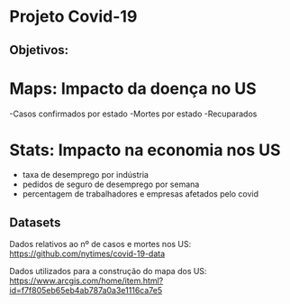 # Projeto Covid-19
## Objetivos:

# Maps: Impacto da doença no US
-Casos confirmados por estado
-Mortes por estado
-Recuparados

# Stats: Impacto na economia nos US
- taxa de desemprego por indústria
- pedidos de seguro de desemprego por semana
- percentagem de trabalhadores e empresas afetados pelo covid


## Datasets

Dados relativos ao nº de casos e mortes nos US: https://github.com/nytimes/covid-19-data

Dados utilizados para a construção do mapa dos US: https://www.arcgis.com/home/item.html?id=f7f805eb65eb4ab787a0a3e1116ca7e5


